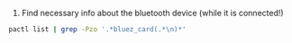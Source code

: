 1. Find necessary info about the bluetooth device (while it is connected!)
```bash
pactl list | grep -Pzo '.*bluez_card(.*\n)*'
```